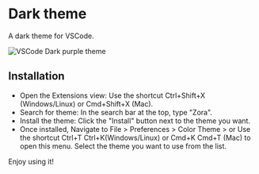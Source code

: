 # Dark theme

 A dark theme for VSCode.

![VSCode Dark purple theme ](./images/Previwe_image.png)

## Installation

- Open the Extensions view: Use the shortcut Ctrl+Shift+X (Windows/Linux) or Cmd+Shift+X (Mac).
- Search for theme: In the search bar at the top, type "Zora".
- Install the theme: Click the "Install" button next to the theme you want.
- Once installed, Navigate to File > Preferences > Color Theme > or Use the shortcut Ctrl+T Ctrl+K(Windows/Linux) or Cmd+K Cmd+T (Mac) to open this menu.
  Select the theme you want to use from the list.



Enjoy using it!
